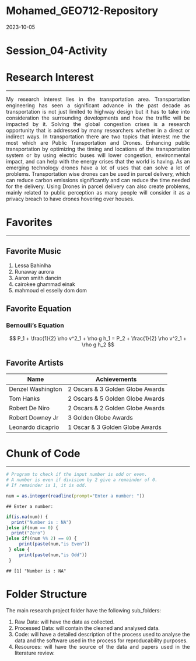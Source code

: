Mohamed_GEO712-Repository
================
2023-10-05

<style>body {text-align: justify}</style>

# Session_04-Activity

# Research Interest

------------------------------------------------------------------------

My research interest lies in the transportation area. Transportation
engineering has seen a significant advance in the past decade as
transportation is not just limited to highway design but it has to take
into consideration the surrounding developments and how the traffic will
be impacted by it. Solving the global congestion crises is a research
opportunity that is addressed by many researchers whether in a direct or
indirect ways. In transportation there are two topics that interest me
the most which are Public Transportation and Drones. Enhancing public
transportation by optimizing the timing and locations of the
transportation system or by using electric buses will lower congestion,
environmental impact, and can help with the energy crises that the world
is having. As an emerging technology drones have a lot of uses that can
solve a lot of problems. Transportation wise drones can be used in
parcel delivery, which can reduce carbon emissions significantly and can
reduce the time needed for the delivery. Using Drones in parcel delivery
can also create problems, mainly related to public perception as many
people will consider it as a privacy breach to have drones hovering over
houses.

# Favorites

------------------------------------------------------------------------

## Favorite Music

1.  Lessa Bahinlha
2.  Runaway aurora
3.  Aaron smith dancin
4.  cairokee ghammad einak
5.  mahmoud el esseily dom dom

## Favorite Equation

### Bernoulli’s Equation

$$
P_1 + \frac{1}{2} \rho v^2_1 + \rho g h_1 = P_2 + \frac{1}{2} \rho v^2_1 + \rho g h_2
$$

## Favorite Artists

| Name              | Achievements                     |
|-------------------|----------------------------------|
| Denzel Washington | 2 Oscars & 3 Golden Globe Awards |
| Tom Hanks         | 2 Oscars & 5 Golden Globe Awards |
| Robert De Niro    | 2 Oscars & 2 Golden Globe Awards |
| Robert Downey Jr  | 3 Golden Globe Awards            |
| Leonardo dicaprio | 1 Oscar & 3 Golden Globe Awards  |

# Chunk of Code

------------------------------------------------------------------------

``` r
# Program to check if the input number is odd or even.
# A number is even if division by 2 give a remainder of 0.
# If remainder is 1, it is odd.

num = as.integer(readline(prompt="Enter a number: "))
```

    ## Enter a number:

``` r
if(is.na(num)) {
  print("Number is : NA")
}else if(num == 0) {
  print("Zero")
}else if((num %% 2) == 0) {
     print(paste(num,"is Even"))
 } else {
     print(paste(num,"is Odd"))
 }
```

    ## [1] "Number is : NA"

# Folder Structure

The main research project folder have the following sub_folders:

1.  Raw Data: will have the data as collected.
2.  Processed Data: will contain the cleaned and analysed data.
3.  Code: will have a detailed description of the process used to
    analyse the data and the software used in the process for
    reproducability purposes.
4.  Resources: will have the source of the data and papers used in the
    literature review.
